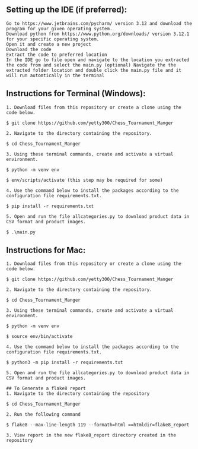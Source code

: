 ## Setting up the IDE (if preferred):

    Go to https://www.jetbrains.com/pycharm/ version 3.12 and download the program for your given operating system.
    Download python from https://www.python.org/downloads/ version 3.12.1 for your specific operating system.
    Open it and create a new project
    Download the code
    Extract the code to preferred location
    In the IDE go to file open and navigate to the location you extracted the code from and select the main.py (optional) Navigate the the extracted folder location and double click the main.py file and it will run automtically in the terminal

## Instructions for Terminal (Windows):

    1. Download files from this repository or create a clone using the code below.

    $ git clone https://github.com/yetty300/Chess_Tournament_Manger

    2. Navigate to the directory containing the repository.

    $ cd Chess_Tournament_Manger

    3. Using these terminal commands, create and activate a virtual environment.

    $ python -m venv env

    $ env/scripts/activate (this step may be required for some)

    4. Use the command below to install the packages according to the configuration file requirements.txt.

    $ pip install -r requirements.txt

    5. Open and run the file allcategories.py to download product data in CSV format and product images.

    $ .\main.py

 ## Instructions for Mac:

    1. Download files from this repository or create a clone using the code below.

    $ git clone https://github.com/yetty300/Chess_Tournament_Manger

    2. Navigate to the directory containing the repository.

    $ cd Chess_Tournament_Manger

    3. Using these terminal commands, create and activate a virtual environment.

    $ python -m venv env

    $ source env/bin/activate

    4. Use the command below to install the packages according to the configuration file requirements.txt.

    $ python3 -m pip install -r requirements.txt

    5. Open and run the file allcategories.py to download product data in CSV format and product images.

    ## To Generate a flake8 report
    1. Navigate to the directory containing the repository

    $ cd Chess_Tournament_Manger

    2. Run the following command

    $ flake8 --max-line-length 119 --formath=html ==htmldir=flake8_report

    3. View report in the new flake8_report directory created in the repository

